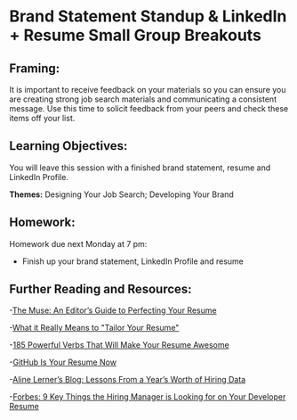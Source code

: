 # Brand Statement Standup & LinkedIn + Resume Small Group Breakouts 

## Framing: 
It is important to receive feedback on your materials so you can ensure you are creating strong job search materials and communicating a consistent message. Use this time to solicit feedback from  your peers and check these items off your list. 

## Learning Objectives:
You will leave this session with a finished brand statement, resume and LinkedIn Profile. 

**Themes:** Designing Your Job Search; Developing Your Brand

## Homework: 
Homework due next Monday at 7 pm:
- Finish up your brand statement, LinkedIn Profile and resume

## Further Reading and Resources:

-[The Muse: An Editor’s Guide to Perfecting Your Resume](https://www.themuse.com/advice/an-editors-guide-to-perfecting-your-resume)

-[What it Really Means to "Tailor Your Resume"](https://www.themuse.com/advice/what-it-really-means-to-tailor-your-resume)

-[185 Powerful Verbs That Will Make Your Resume Awesome](https://www.themuse.com/advice/185-powerful-verbs-that-will-make-your-resume-awesome)

-[GitHub Is Your Resume Now](https://anti-pattern.com/github-is-your-resume-now)

-[Aline Lerner’s Blog: Lessons From a Year’s Worth of Hiring Data](http://blog.alinelerner.com/lessons-from-a-years-worth-of-hiring-data/)

-[Forbes: 9 Key Things the Hiring Manager is Looking for on Your Developer Resume](http://www.forbes.com/sites/dailymuse/2016/02/09/9-key-things-the-hiring-manager-is-looking-for-on-your-developer-resume/#2d0f465234e8)
